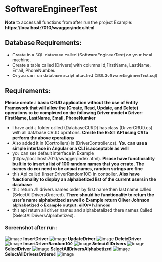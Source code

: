 # SoftwareEngineerTest

**Note** to access all functions from after run the project
        Example: **https://localhost:7010/swagger/index.html**

## Database Requirements:
  - Create in a SQL database called (SoftwareEngineerTest) on your local machine.
  - Create a table called (Drivers) with columns Id,FirstName, LastName, Email, PhoneNumber.
  - Or you can run database script attached (SQLSoftwareEngineerTest.sql)

## Requirements:
**Please create a basic CRUD application without the use of Entity Framework that will allow the
(Create, Read, Update, and Delete) operations to be completed on the following Driver model
o Driver: FirstName, LastName, Email, PhoneNumber**
- I have add a folder called (DatabaseCURD) has class (DriverCRUD.cs) with all database CRUD oprations.
**Create the REST API using C# to perform the above operations**
- Also added it in (Controllers) in (DriverController.cs).
**You can use a simple interface in Angular or a CLI is acceptable as well**
- you can see default interface in Example (https://localhost:7010/swagger/index.html).
**Please have functionality built in to insert a list of 100 random names that you create. The
names do not need to be actual names, random strings are fine**
- this Api called (InsertDriverRandom100) in controller.
**Also have functionality to display an alphabetized list of the current users in the database**
- this return all drivers names order by first name then last name called (SelectAllDriversOrdered).
**There should be functionality to return the user’s name alphabetized as well
o Example return Oliver Johnson alphabetized
o Example output: eilOrv hJnnoos**
- this api return all driver names and alphabetalized there names Called (SelectAllDriversAlphabetized).

### Screenshot after run :
![image](https://user-images.githubusercontent.com/108579670/236068560-d395e5c8-7d9b-4033-b34b-994c1871a105.png)
**InsertDriver**
![image](https://user-images.githubusercontent.com/108579670/236068782-774c659e-8f35-46aa-aeea-f7241ba16294.png)
**UpdateDriver**
![image](https://user-images.githubusercontent.com/108579670/236070771-f2e29524-9cac-4396-8c0a-20e6fbffb880.png)
**DeleteDriver**
![image](https://user-images.githubusercontent.com/108579670/236071037-e1dc490b-f780-40cb-8e59-861bbec5eb99.png)
**InsertDriverRandom100**
![image](https://user-images.githubusercontent.com/108579670/236071263-c0e677f4-ba44-4a5d-8349-fb69247380cb.png)
**SelectAllDrivers**
![image](https://user-images.githubusercontent.com/108579670/236071418-f6fd166f-b5bc-4514-9578-e8b8cc51d674.png)
**SelectDriver**
![image](https://user-images.githubusercontent.com/108579670/236071614-e0e37fc8-52e8-4651-b044-28a90a091acf.png)
**SelectAllDriversAlphabetized**
![image](https://user-images.githubusercontent.com/108579670/236071778-9a9ee360-60ab-440f-aa73-7d402620bdd9.png)
**SelectAllDriversOrdered**
![image](https://user-images.githubusercontent.com/108579670/236071903-cf670cfc-3547-4be7-870a-445bb28928a1.png)






